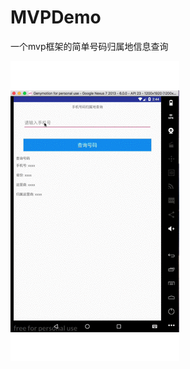 # MVPDemo
一个mvp框架的简单号码归属地信息查询

![image](https://github.com/giantss/MVPDemo/blob/master/diagram.gif)
